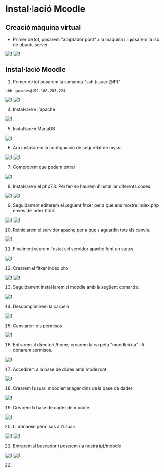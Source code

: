 # Instal·lació Moodle

## Creació màquina virtual

- Primer de tot, posarem "adaptador pont" a la màquina i li posarem la iso de ubuntu server.

![1](1.png)
![1](2.png)

## Instal·lació Moodle

1. Primer de tot posarem la comanda "ssh (usuari@IP)"

```
shh gprades@192.168.203.224
```
![1](3.png)
![1](4.png)

4. Instal·larem l'apache

![1](6.png)

5. Instal·larem MariaDB

![1](7.png)

6. Ara insta·larem la configuració de seguretat de mysql

![1](8.png)
![1](9.png)

7. Comprovem que podem entrar

![1](10.png)

8. Instal·larem el php7.3. Per fer-ho haurem d'instal·lar diferents coses.

![1](11.png)
![1](11.1.png)


9. Seguidament editarem el següent fitxer per a que ens mostre index.php enves de index.html.

![1](12.png)
![1](13.png)

10. Reiniciarem el servidor apache per a que s'aguardin tots els canvis.

![1](14.png)

11. Finalment veurem l'estat del servidor apache fent un status.

![1](15.png)

12. Crearem el fitxer index.php

![1](16.png)
![1](17.png)

13. Seguidament instal·larem el moodle amb la següent comanda:

![1](5.png)

14. Descomprimirem la carpeta

![1](18.png)

15. Canviarem els permisos

![1](19.png)

16. Entrarem al directori /home, crearem la carpeta "moodledata" i li donarem permisos.

![1](20.png)

17. Accedirem a la base de dades amb mode root.

![1](21.png)

18. Crearem l'usuari moodlemanager dins de la base de dades.

![1](22.png)

19. Crearem la base de dades de moodle.

![1](23.png)

20. Li donarem permisos a l'usuari.

![1](24.png)
![1](25.png)

21. Entrarem al buscador i posarem (la nostra ip)/moodle

![1](26.png)
![1](27.png)

22. 
